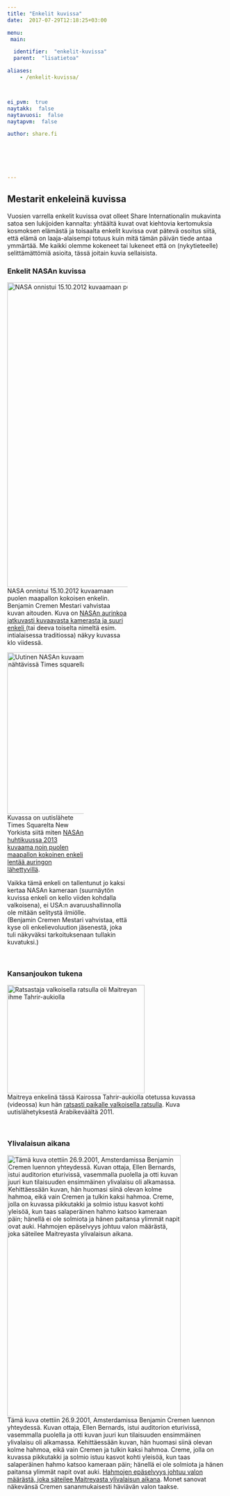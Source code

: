 ```yaml
---
title: "Enkelit kuvissa"
date:  2017-07-29T12:18:25+03:00

menu:
 main:

  identifier:  "enkelit-kuvissa"
  parent:  "lisatietoa"

aliases:
    - /enkelit-kuvissa/



ei_pvm:  true
naytakk:  false
naytavuosi:  false
naytapvm:  false

author: share.fi





 
---
```

<h2>Mestarit enkeleinä kuvissa</h2>
<p class="alustus">Vuosien varrella enkelit kuvissa ovat olleet Share Internationalin mukavinta satoa sen lukijoiden kannalta: yhtäältä kuvat ovat kiehtovia kertomuksia kosmoksen elämästä ja toisaalta enkelit kuvissa ovat pätevä osoitus siitä, että elämä on laaja-alaisempi totuus kuin mitä tämän päivän tiede antaa ymmärtää. Me kaikki olemme kokeneet tai lukeneet että on (nykytieteelle) selittämättömiä asioita, tässä joitain kuvia sellaisista.</p>

<h3>Enkelit NASAn kuvissa</h3>
<p class="alignleft" style="max-width:55%;"><img src="https://sharefi-cdn.sirv.com/sharefi/nasa-kuvasi-enkelin-lentamassa-kohti-aurinkoa-20121015_0824_c2_1024.jpg" width="700" alt="NASA onnistui 15.10.2012 kuvaamaan puolen maapallon kokoisen enkelin" /> NASA onnistui 15.10.2012 kuvaamaan puolen maapallon kokoisen enkelin. Benjamin Cremen Mestari vahvistaa kuvan aitouden. Kuva on <a href="/lehdistotiedote-nasa-kuvasi-enkelin-lentamassa-kohti-aurinkoa">NASAn aurinkoa jatkuvasti kuvaavasta kamerasta ja suuri enkeli </a>(tai deeva toiselta nimeltä esim. intialaisessa traditiossa) näkyy kuvassa klo viidessä.</p>
<p class="alignright" style="max-width:35%;">
<img src="https://sharefi-cdn.sirv.com/sharefi/nasa-kuvasi-enkelin-web-times-squaren-kuva.jpg" width="371" alt="Uutinen NASAn kuvaamasta enkelistä oli USA:ssa nähtävissä Times squarellakin" /><br />Kuvassa on uutislähete Times Squarelta New Yorkista siitä miten <a href="/nasa-kuvasi-enkelin-lentavan-auringon-lahella">NASAn huhtikuussa&nbsp;2013 kuvaama noin puolen maapallon kokoinen enkeli lentää auringon lähettyvillä</a>.</p>
<p class="alignleft" style="max-width:55%;">Vaikka tämä enkeli on tallentunut jo kaksi kertaa NASAn kameraan (suurnäytön kuvissa enkeli on kello viiden kohdalla valkoisena), ei USA:n avaruushallinnolla ole mitään selitystä ilmiölle.<br>(Benjamin Cremen Mestari vahvistaa, että kyse oli enkelievoluution jäsenestä, joka tuli näkyväksi tarkoituksenaan tullakin kuvatuksi.)</p>
<br clear="all" />
<h3>Kansanjoukon tukena</h3>
<p><img src="https://sharefi-cdn.sirv.com/sharefi/maitreya-201303-kairo-tahrir-valkoinen-ratsastaja-arabikevat-2011.png" width="316" height="249" alt="Ratsastaja valkoisella ratsulla oli Maitreyan ihme Tahrir-aukiolla" /><br />Maitreya enkelinä tässä Kairossa Tahrir-aukiolla otetussa kuvassa (videossa) kun hän <a href="/lisatietoa/tahrir-aukion-valkoinen-ratsastaja-2011/">ratsasti paikalle valkoisella ratsulla</a>. Kuva uutislähetyksestä Arabikeväältä 2011.</p>
<br clear="all" />
<h3>Ylivalaisun aikana</h3>
<p><img src="https://sharefi-cdn.sirv.com/sharefi/ylivalaisu.jpg" width="399" height="600" alt="Tämä kuva otettiin 26.9.2001, Amsterdamissa Benjamin Cremen luennon yhteydessä. Kuvan ottaja, Ellen Bernards, istui auditorion eturivissä, vasemmalla puolella ja otti kuvan juuri kun tilaisuuden ensimmäinen ylivalaisu oli alkamassa. Kehittäessään kuvan, hän huomasi siinä olevan kolme hahmoa, eikä vain Cremen ja tulkin kaksi hahmoa. Creme, jolla on kuvassa pikkutakki ja solmio istuu kasvot kohti yleisöä, kun taas salaperäinen hahmo katsoo kameraan päin; hänellä ei ole solmiota ja hänen paitansa ylimmät napit ovat auki. Hahmojen epäselvyys johtuu valon määrästä, joka säteilee Maitreyasta ylivalaisun aikana." /><br /> 
Tämä kuva otettiin 26.9.2001, Amsterdamissa Benjamin Cremen luennon yhteydessä. Kuvan ottaja, Ellen Bernards, istui auditorion eturivissä, vasemmalla puolella ja otti kuvan juuri kun tilaisuuden ensimmäinen ylivalaisu oli alkamassa. Kehittäessään kuvan, hän huomasi siinä olevan kolme hahmoa, eikä vain Cremen ja tulkin kaksi hahmoa. Creme, jolla on kuvassa pikkutakki ja solmio istuu kasvot kohti yleisöä, kun taas salaperäinen hahmo katsoo kameraan päin; hänellä ei ole solmiota ja hänen paitansa ylimmät napit ovat auki. <a href="/maitreya">Hahmojen epäselvyys johtuu valon määrästä, joka säteilee Maitreyasta ylivalaisun aikana</a>. Monet sanovat näkevänsä Cremen sananmukaisesti häviävän valon taakse.
</p>

